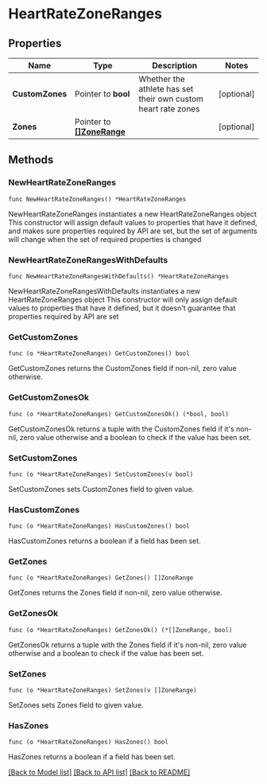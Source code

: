 # HeartRateZoneRanges

## Properties

Name | Type | Description | Notes
------------ | ------------- | ------------- | -------------
**CustomZones** | Pointer to **bool** | Whether the athlete has set their own custom heart rate zones | [optional] 
**Zones** | Pointer to [**[]ZoneRange**](ZoneRange.md) |  | [optional] 

## Methods

### NewHeartRateZoneRanges

`func NewHeartRateZoneRanges() *HeartRateZoneRanges`

NewHeartRateZoneRanges instantiates a new HeartRateZoneRanges object
This constructor will assign default values to properties that have it defined,
and makes sure properties required by API are set, but the set of arguments
will change when the set of required properties is changed

### NewHeartRateZoneRangesWithDefaults

`func NewHeartRateZoneRangesWithDefaults() *HeartRateZoneRanges`

NewHeartRateZoneRangesWithDefaults instantiates a new HeartRateZoneRanges object
This constructor will only assign default values to properties that have it defined,
but it doesn't guarantee that properties required by API are set

### GetCustomZones

`func (o *HeartRateZoneRanges) GetCustomZones() bool`

GetCustomZones returns the CustomZones field if non-nil, zero value otherwise.

### GetCustomZonesOk

`func (o *HeartRateZoneRanges) GetCustomZonesOk() (*bool, bool)`

GetCustomZonesOk returns a tuple with the CustomZones field if it's non-nil, zero value otherwise
and a boolean to check if the value has been set.

### SetCustomZones

`func (o *HeartRateZoneRanges) SetCustomZones(v bool)`

SetCustomZones sets CustomZones field to given value.

### HasCustomZones

`func (o *HeartRateZoneRanges) HasCustomZones() bool`

HasCustomZones returns a boolean if a field has been set.

### GetZones

`func (o *HeartRateZoneRanges) GetZones() []ZoneRange`

GetZones returns the Zones field if non-nil, zero value otherwise.

### GetZonesOk

`func (o *HeartRateZoneRanges) GetZonesOk() (*[]ZoneRange, bool)`

GetZonesOk returns a tuple with the Zones field if it's non-nil, zero value otherwise
and a boolean to check if the value has been set.

### SetZones

`func (o *HeartRateZoneRanges) SetZones(v []ZoneRange)`

SetZones sets Zones field to given value.

### HasZones

`func (o *HeartRateZoneRanges) HasZones() bool`

HasZones returns a boolean if a field has been set.


[[Back to Model list]](../README.md#documentation-for-models) [[Back to API list]](../README.md#documentation-for-api-endpoints) [[Back to README]](../README.md)


